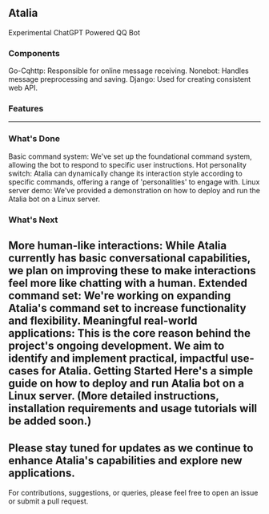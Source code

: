 ## Atalia
Experimental ChatGPT Powered QQ Bot

### Components
Go-Cqhttp: Responsible for online message receiving.
Nonebot: Handles message preprocessing and saving.
Django: Used for creating consistent web API.
### Features
---
### What's Done

Basic command system: We've set up the foundational command system, allowing the bot to respond to specific user instructions.
Hot personality switch: Atalia can dynamically change its interaction style according to specific commands, offering a range of 'personalities' to engage with.
Linux server demo: We've provided a demonstration on how to deploy and run the Atalia bot on a Linux server.

### What's Next 

More human-like interactions: While Atalia currently has basic conversational capabilities, we plan on improving these to make interactions feel more like chatting with a human.
Extended command set: We're working on expanding Atalia's command set to increase functionality and flexibility.
Meaningful real-world applications: This is the core reason behind the project's ongoing development. We aim to identify and implement practical, impactful use-cases for Atalia.
Getting Started
Here's a simple guide on how to deploy and run Atalia bot on a Linux server. (More detailed instructions, installation requirements and usage tutorials will be added soon.)
---
Please stay tuned for updates as we continue to enhance Atalia's capabilities and explore new applications.
---
For contributions, suggestions, or queries, please feel free to open an issue or submit a pull request.




